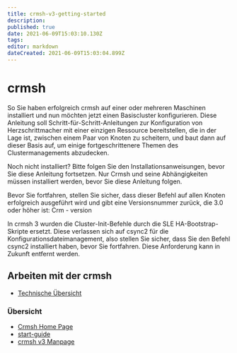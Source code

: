 ```yaml
---
title: crmsh-v3-getting-started
description: 
published: true
date: 2021-06-09T15:03:10.130Z
tags: 
editor: markdown
dateCreated: 2021-06-09T15:03:04.899Z
---
```


# crmsh

So Sie haben erfolgreich crmsh auf einer oder mehreren Maschinen installiert und nun möchten jetzt einen Basiscluster konfigurieren.
Diese Anleitung soll Schritt-für-Schritt-Anleitungen zur Konfiguration von Herzschrittmacher mit einer einzigen Ressource bereitstellen, die in der Lage ist, zwischen einem Paar von Knoten zu scheitern, und baut dann auf dieser Basis auf, um einige fortgeschrittenere Themen des Clustermanagements abzudecken.

Noch nicht installiert? Bitte folgen Sie den Installationsanweisungen, bevor Sie diese Anleitung fortsetzen. 
Nur Crmsh und seine Abhängigkeiten müssen installiert werden, bevor Sie diese Anleitung folgen.

Bevor Sie fortfahren, stellen Sie sicher, dass dieser Befehl auf allen Knoten erfolgreich ausgeführt wird und gibt eine Versionsnummer zurück, die 3.0 oder höher ist:
Crm - version

In crmsh 3 wurden die Cluster-Init-Befehle durch die SLE HA-Bootstrap-Skripte ersetzt. Diese verlassen sich auf csync2 für die Konfigurationsdateimanagement, also stellen Sie sicher, dass Sie den Befehl csync2 installiert haben, bevor Sie fortfahren. Diese Anforderung kann in Zukunft entfernt werden.

## Arbeiten mit der crmsh

* [Technische Übersicht](../crmsh)

### Übersicht

* [Crmsh Home Page](http://crmsh.nongnu.org/)
* [start-guide](http://crmsh.github.io/start-guide/)
* [crmsh v3 Manpage](http://crmsh.github.io/man-3/)
